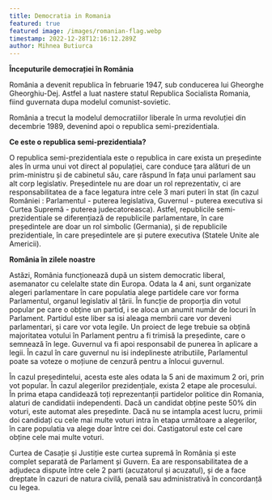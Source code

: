 ```yaml
---
title: Democratia in Romania
featured: true
featured image: /images/romanian-flag.webp
timestamp: 2022-12-28T12:16:12.289Z
author: Mihnea Butiurca
---
```

**Începuturile democrației în România**



România a devenit republica în februarie 1947, sub conducerea lui Gheorghe Gheorghiu-Dej. Astfel a luat nastere statul Republica Socialista Romania, fiind guvernata dupa modelul comunist-sovietic.

România a trecut la modelul democratiilor liberale în urma revoluției din decembrie 1989, devenind apoi o republica semi-prezidentiala. 



**Ce este o republica semi-prezidentiala?**



O republica semi-prezidentiala este o republica in care exista un președinte ales în urma unui vot direct al populației, care conduce țara alături de un prim-ministru și de cabinetul său, care răspund în fața unui parlament sau alt corp legislativ. Președintele nu are doar un rol reprezentativ, ci are responsabilitatea de a face legatura intre cele 3 mari puteri în stat (în cazul României : Parlamentul - puterea legislativa, Guvernul - puterea executiva si Curtea Supremă - puterea judecatoreasca). Astfel, republicile semi-prezidentiale se diferențiază de republicile parlamentare, în care președintele are doar un rol simbolic (Germania), și de republicile prezidentiale, în care președintele are și putere executiva (Statele Unite ale Americii).



**România în zilele noastre**



Astăzi, România funcționează după un sistem democratic liberal, asemanator cu celelalte state din Europa. Odata la 4 ani, sunt organizate alegeri parlamentare în care populatia alege partidele care vor forma Parlamentul, organul legislativ al țării. În funcție de proporția din votul popular pe care o obține un partid, i se aloca un anumit număr de locuri în Parlament. Partidul este liber sa isi aleaga membrii care vor deveni parlamentari, și care vor vota legile. Un proiect de lege trebuie sa obțină majoritatea votului în Parlament pentru a fi trimisă la președinte, care o semnează în lege. Guvernul va fi apoi responsabil de punerea în aplicare a legii. În cazul în care guvernul nu isi indeplineste atributiile, Parlamentul poate sa voteze o moțiune de cenzură pentru a înlocui guvernul.

În cazul președintelui, acesta este ales odata la 5 ani de maximum 2 ori, prin vot popular. În cazul alegerilor prezidențiale, exista 2 etape ale procesului. În prima etapa candidează toți reprezentanții partidelor politice din Romania, alaturi de candidatii independenti. Dacă un candidat obține peste 50% din voturi, este automat ales președinte. Dacă nu se intampla acest lucru, primii doi candidați cu cele mai multe voturi intra în etapa următoare a alegerilor, în care populatia va alege doar între cei doi. Castigatorul este cel care obține cele mai multe voturi.

Curtea de Casație și Justiție este curtea supremă în România și este complet separată de Parlament și Guvern. Ea are responsabilitatea de a adjudeca dispute între cele 2 parti (acuzatorul și acuzatul), și de a face dreptate în cazuri de natura civilă, penală sau administrativă în concordanță cu legea.